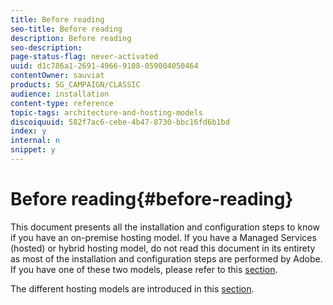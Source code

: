 ```yaml
---
title: Before reading
seo-title: Before reading
description: Before reading
seo-description: 
page-status-flag: never-activated
uuid: d1c786a1-2691-4966-9108-059004050464
contentOwner: sauviat
products: SG_CAMPAIGN/CLASSIC
audience: installation
content-type: reference
topic-tags: architecture-and-hosting-models
discoiquuid: 582f7ac6-cebe-4b47-8730-bbc16fd6b1bd
index: y
internal: n
snippet: y
---
```


# Before reading{#before-reading}

This document presents all the installation and configuration steps to know if you have an on-premise hosting model. If you have a Managed Services (hosted) or hybrid hosting model, do not read this document in its entirety as most of the installation and configuration steps are performed by Adobe. If you have one of these two models, please refer to this [section](../../installation/using/hosting-models.md).

The different hosting models are introduced in this [section](../../installation/using/hosting-models.md).
